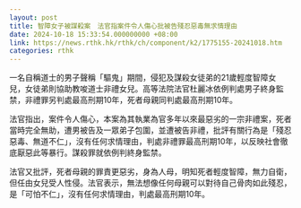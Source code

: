```yaml
---
layout: post
title: 智障女子被謀殺案　法官指案件令人傷心批被告殘忍惡毒無求情理由
date: 2024-10-18 15:33:54.000000000 +08:00
link: https://news.rthk.hk/rthk/ch/component/k2/1775155-20241018.htm
categories: rthk
---
```


一名自稱道士的男子聲稱「驅鬼」期間，侵犯及謀殺女徒弟的21歲輕度智障女兒，女徒弟則協助教唆道士非禮女兒。高等法院法官杜麗冰依例判處男子終身監禁，非禮罪另判處最高刑期10年，死者母親同判處最高刑期10年。

法官指出，案件令人傷心，本案為其執業為官多年以來最惡劣的一宗非禮案，死者當時完全無助，遭男被告及一眾弟子包圍，並遭被告非禮，批評有關行為是「殘忍惡毒、無道不仁」，沒有任何求情理由，判處非禮罪最高刑期10年，以反映社會徹底厭惡此等暴行。謀殺罪就依例判終身監禁。

法官又批評，死者母親的罪責更惡劣，身為人母，明知死者輕度智障，無力自衛，但任由女兒受人性侵。法官表示，無法想像任何母親可以對待自己骨肉如此殘忍，是「可怕不仁」，沒有任何求情理由，判處最高刑期10年。
